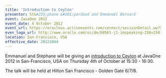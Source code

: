 ```yaml
---
title: 'Introduction to Ceylon'
presentor: St&#233;phane &#201;pardaud and Emmanuel Bernard
event: JavaOne 2012
event_date: 4 October 2012
event_url: https://oracleus.activeevents.com/connect/sessionDetail.ww?SESSION_ID=4025
even_logo_url: http://www.oracle.com/us/dm/68561-j1-imspeaking-250x250-1689816.gif?ssSourceSiteId=javaone
location: San-Francisco, USA
effective_date: 20121004
---
```

Emmanuel and Stéphane will be giving an [introduction to Ceylon](https://oracleus.activeevents.com/connect/sessionDetail.ww?SESSION_ID=4025)
at JavaOne 2012 in San-Francisco, USA on Thursday 4th of October at 15:30 - 16:30.

The talk will be held at Hilton San Francisco - Golden Gate 6/7/8.
